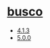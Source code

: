 # [busco](https://hpc.nih.gov/apps/busco.html)
- [4.1.3](/high-throughput-sequencing/busco/4.1.3)
- [5.0.0](/high-throughput-sequencing/busco/5.0.0)
